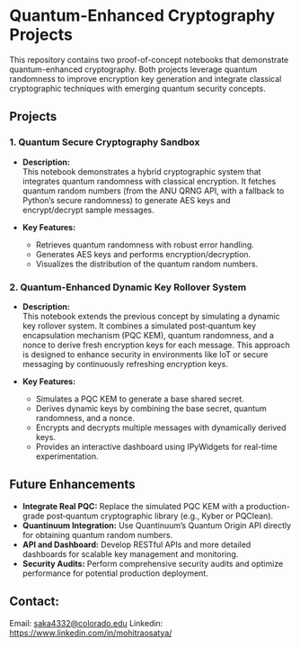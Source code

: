 # Quantum-Enhanced Cryptography Projects

This repository contains two proof-of-concept notebooks that demonstrate quantum-enhanced cryptography. Both projects leverage quantum randomness to improve encryption key generation and integrate classical cryptographic techniques with emerging quantum security concepts.

## Projects

### 1. Quantum Secure Cryptography Sandbox
- **Description:**  
  This notebook demonstrates a hybrid cryptographic system that integrates quantum randomness with classical encryption. It fetches quantum random numbers (from the ANU QRNG API, with a fallback to Python’s secure randomness) to generate AES keys and encrypt/decrypt sample messages.
  
- **Key Features:**  
  - Retrieves quantum randomness with robust error handling.  
  - Generates AES keys and performs encryption/decryption.  
  - Visualizes the distribution of the quantum random numbers.

### 2. Quantum-Enhanced Dynamic Key Rollover System
- **Description:**  
  This notebook extends the previous concept by simulating a dynamic key rollover system. It combines a simulated post‑quantum key encapsulation mechanism (PQC KEM), quantum randomness, and a nonce to derive fresh encryption keys for each message. This approach is designed to enhance security in environments like IoT or secure messaging by continuously refreshing encryption keys.

- **Key Features:**  
  - Simulates a PQC KEM to generate a base shared secret.  
  - Derives dynamic keys by combining the base secret, quantum randomness, and a nonce.  
  - Encrypts and decrypts multiple messages with dynamically derived keys.  
  - Provides an interactive dashboard using IPyWidgets for real-time experimentation.

## Future Enhancements

- **Integrate Real PQC:** Replace the simulated PQC KEM with a production-grade post‑quantum cryptographic library (e.g., Kyber or PQClean).
- **Quantinuum Integration:** Use Quantinuum’s Quantum Origin API directly for obtaining quantum random numbers.
- **API and Dashboard:** Develop RESTful APIs and more detailed dashboards for scalable key management and monitoring.
- **Security Audits:** Perform comprehensive security audits and optimize performance for potential production deployment.

## Contact:
Email: saka4332@colorado.edu
Linkedin: https://www.linkedin.com/in/mohitraosatya/
